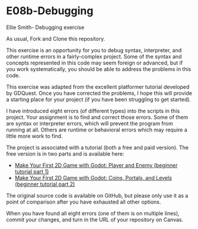 # E08b-Debugging

Ellie Smith- Debugging exercise 

As usual, Fork and Clone this repository.

This exercise is an opportunity for you to debug syntax, interpreter, and other runtime errors in a fairly-complex project. Some of the syntax and concepts represented in this code may seem foreign or advanced, but if you work systematically, you should be able to address the problems in this code.

This exercise was adapted from the excellent platformer tutorial developed by GDQuest. Once you have corrected the problems, I hope this will provide a starting place for your project (if you have been struggling to get started).

I have introduced eight errors (of different types) into the scripts in this project. Your assignment is to find and correct those errors. Some of them are syntax or interpreter errors, which will prevent the program from running at all. Others are runtime or behavioral errors which may require a little more work to find.

The project is associated with a tutorial (both a free and paid version). The free version is in two parts and is available here:
 * [Make Your First 2D Game with Godot: Player and Enemy (beginner tutorial part 1)](https://www.youtube.com/watch?v=Mc13Z2gboEk)
 * [Make Your First 2D Game with Godot: Coins, Portals, and Levels (beginner tutorial part 2)](https://www.youtube.com/watch?v=6ziIyx60N6I)

The original source code is available on GitHub, but please only use it as a point of comparison after you have exhausted all other options.

When you have found all eight errors (one of them is on multiple lines), commit your changes, and turn in the URL of your repository on Canvas.
